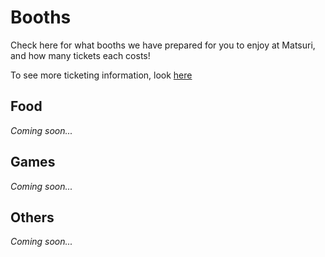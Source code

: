 # Booths

Check here for what booths we have prepared for you to enjoy at Matsuri,
and how many tickets each costs!

To see more ticketing information, look [here](/matsuri/tickets)

## Food

_Coming soon..._


## Games

_Coming soon..._

## Others

_Coming soon..._
